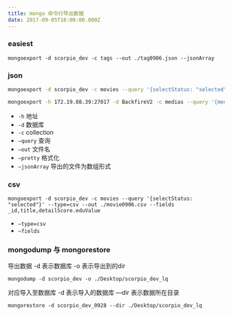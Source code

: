 ```yaml
---
title: mongo 命令行导出数据
date: 2017-09-05T16:00:00.000Z
---
```


### easiest

```shell
mongoexport -d scorpio_dev -c tags --out ./tag0906.json --jsonArray
```

### json

```bash
mongoexport -d scorpio_dev -c movies --query '{selectStatus: "selected"}' --out ./movie0906.json --pretty --jsonArray

mongoexport -h 172.19.88.39:27017 -d BackfireV2 -c medias --query '{media:"tv"}' --out ./Desktop/tvorigindata.json --pretty --jsonArray
```

- `-h` 地址
- `-d` 数据库
- `-c` collection
- `—query` 查询
- `—out` 文件名
- `—pretty` 格式化
- `—jsonArray` 导出的文件为数组形式

### csv

```shell
mongoexport -d scorpio_dev -c movies --query '{selectStatus: "selected"}' --type=csv --out ./movie0906.csv --fields _id,title,detailScore.eduValue
```

- `—type=csv`
- `—fields`

### mongodump 与 mongorestore 

导出数据 -d 表示数据库 -o 表示导出到的dir

```
mongodump -d scorpio_dev -o ./Desktop/scorpio_dev_lq
```

对应导入至数据库 -d 表示导入的数据库 —dir 表示数据所在目录

```
mongorestore -d scorpio_dev_0928 --dir ./Desktop/scorpio_dev_lq
```